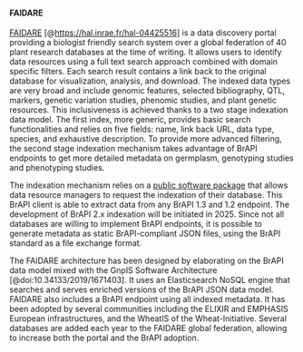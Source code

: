#### FAIDARE

<!-- Cyril P, first draft-->
[FAIDARE](https://urgi.versailles.inrae.fr/faidare/) [@https://hal.inrae.fr/hal-04425516] is a data discovery portal providing a biologist friendly search system over a global federation of 40 plant research databases at the time of writing. It allows users to identify data resources using a full text search approach combined with domain specific filters. Each search result contains a link back to the original database for visualization, analysis, and download. The indexed data types are very broad and include genomic features, selected bibliography, QTL, markers, genetic variation studies, phenomic studies, and plant genetic resources. This inclusiveness is achieved thanks to a two stage indexation data model. The first index, more generic, provides basic search functionalities and relies on five fields: name, link back URL, data type, species, and exhaustive description. To provide more advanced filtering, the second stage indexation mechanism takes advantage of BrAPI endpoints to get more detailed metadata on germplasm, genotyping studies and phenotyping studies. 

The indexation mechanism relies on a [public software package](https://github.com/elixir-europe/plant-brapi-etl-faidare) that allows data resource managers to request the indexation of their database. This BrAPI client is able to extract data from any BrAPI 1.3 and 1.2 endpoint. The development of BrAPI 2.x indexation will be initiated in 2025. Since not all databases are willing to implement BrAPI endpoints, it is possible to generate metadata as static BrAPI-compliant JSON files, using the BrAPI standard as a file exchange format.

The FAIDARE architecture has been designed by elaborating on the BrAPI data model mixed with the GnpIS Software Architecture [@doi:10.34133/2019/1671403]. It uses an Elasticsearch NoSQL engine that searches and serves enriched versions of the BrAPI JSON data model. FAIDARE also includes a BrAPI endpoint using all indexed metadata. It has been adopted by several communities including the ELIXIR and EMPHASIS European infrastructures, and the WheatIS of the Wheat-Initiative. Several databases are added each year to the FAIDARE global federation, allowing to increase both the portal and the BrAPI adoption.

<!-- ![Figure FAIDARE Federation](images/Schema_FAIDARE.png){#fig:Schema_FAIDARE width="100%"} -->
